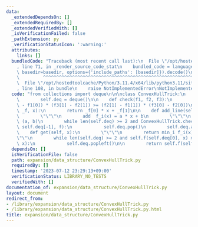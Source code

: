 ```yaml
---
data:
  _extendedDependsOn: []
  _extendedRequiredBy: []
  _extendedVerifiedWith: []
  _isVerificationFailed: false
  _pathExtension: py
  _verificationStatusIcon: ':warning:'
  attributes:
    links: []
  bundledCode: "Traceback (most recent call last):\n  File \"/opt/hostedtoolcache/Python/3.11.4/x64/lib/python3.11/site-packages/onlinejudge_verify/documentation/build.py\"\
    , line 71, in _render_source_code_stat\n    bundled_code = language.bundle(stat.path,\
    \ basedir=basedir, options={'include_paths': [basedir]}).decode()\n          \
    \         ^^^^^^^^^^^^^^^^^^^^^^^^^^^^^^^^^^^^^^^^^^^^^^^^^^^^^^^^^^^^^^^^^^^^^^^^^^^^^^^^^\n\
    \  File \"/opt/hostedtoolcache/Python/3.11.4/x64/lib/python3.11/site-packages/onlinejudge_verify/languages/python.py\"\
    , line 108, in bundle\n    raise NotImplementedError\nNotImplementedError\n"
  code: "from collections import deque\n\n\nclass ConvexHullTrick:\n    def __init__(self):\n\
    \        self.deq = deque()\n\n    def check(f1, f2, f3):\n        return (f2[0]\
    \ - f1[0]) * (f3[1] - f2[1]) >= (f2[1] - f1[1]) * (f3[0] - f2[0])\n\n    def f(self,\
    \ _f, x):\n        return _f[0] * x + _f[1]\n\n    def add_line(self, a, b):\n\
    \        \"\"\"\n        add  f_i(x) = a * x + b\n        \"\"\"\n        f =\
    \ (a, b)\n        while len(self.deq) >= 2 and ConvexHullTrick.check(self.deq[-2],\
    \ self.deq[-1], f):\n            self.deq.pop()\n        self.deq.append(f)\n\n\
    \    def get(self, x):\n        \"\"\"\n        return min_i f_i(x)\n        \"\
    \"\"\n        while len(self.deq) >= 2 and self.f(self.deq[0], x) >= self.f(self.deq[1],\
    \ x):\n            self.deq.popleft()\n\n        return self.f(self.deq[0], x)\n"
  dependsOn: []
  isVerificationFile: false
  path: expansion/data_structure/ConvexHullTrick.py
  requiredBy: []
  timestamp: '2023-07-12 23:29:13+09:00'
  verificationStatus: LIBRARY_NO_TESTS
  verifiedWith: []
documentation_of: expansion/data_structure/ConvexHullTrick.py
layout: document
redirect_from:
- /library/expansion/data_structure/ConvexHullTrick.py
- /library/expansion/data_structure/ConvexHullTrick.py.html
title: expansion/data_structure/ConvexHullTrick.py
---
```

